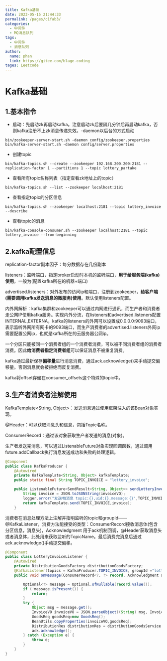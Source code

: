 ```yaml
---
title: Kafka基础
date: 2023-05-15 21:44:33
permalink: /pages/c1fab3/
categories: 
  - 中间件
  - MQ消息队列
tags: 
  - 中间件
  - 消息队列
author: 
  name: phan
  link: https://gitee.com/blage-coding
tages: Leetcode
---
```

# Kafka基础

## 1.基本指令

- 启动：先启动zk再启动kafka。注意启动zk后要隔几分钟后再启动kafka，否则kafka注册不上zk消息传递失效。-daemon以后台的方式启动

```
bin/zookeeper-server-start.sh -daemon config/zookeeper.properties
bin/kafka-server-start.sh -daemon config/server.properties
```

- 创建topic

```
bin/kafka-topics.sh --create --zookeeper 192.168.200.200:2181 --replication-factor 1 --partitions 1 --topic lottery_partake
```

- 查看所有topic名称列表（指定查看zk地址上的topic）

```
bin/kafka-topics.sh --list --zookeeper localhost:2181
```

- 查看指定topic的分区信息

```
bin/kafka-topics.sh --zookeeper localhost:2181 --topic lottery_invoice --describe
```

- 查看topic的消息

```
bin/kafka-console-consumer.sh --zookeeper localhost:2181 --topic lottery_invoice --from-beginning
```


## 2.kafka配置信息

replication-factor副本因子：每分数据存在几份副本

listeners：监听端口，指定broker启动时本机的监听端口，**用于给服务端(kafka)使用**，一般为(配置kafka所在的机器+端口)

advertised.listeners：对外发布的访问ip和端口，注册到zookeeper，**给客户端(需要调用kafka发送消息的微服务)使用**。默认使用listeners配置。

内外网解析：kafka集群和zookeeper可以通过内网进行通讯，而生产者和消费者走公网IP使用kafka服务。实现内外分流，在listeners和advertised.listeners配置INTERNAL,EXTERNA，kafka的listeners的外网可以设置成0.0.0.0:9093端口，表示监听外网所有网卡的9093端口，而生产消费者的advertised.listeners外网ip需要配置公网ip，也就是kafka所在的云服务器公网ip。

一个分区只能被同一个消费者组的一个消费者消费，可以被不同消费者组的消费者消费。因此**给消费者指定消费者组**可以保证消息不被重复消费。

kafka通过最新保存**偏移量**进行消息消费，通过ack.acknowledge()来手动提交偏移量。否则消息就会被拒绝而反复消费。

kafka将offset存储在consumer_offsets这个特殊的topic中。

## 3.生产者消费者注解使用

KafkaTemplate<String, Object>：发送消息通过使用框架注入的该Bean对象实现。 

@Header：可以获取消息头和信息，包括Topic名称。 

ConsumerRecord：通过该对象获取生产者发送的消息(对象)。 

生产者发送完消息，可以通过ListenableFuture对象实现回调函数，通过调用future.addCallback执行消息发送成功和失败的处理逻辑。

```java
@Component
public class KafkaProducer {
    @Autowired
    private KafkaTemplate<String, Object> kafkaTemplate;
    public static final String TOPIC_INVOICE = "lottery_invoice";

    public ListenableFuture<SendResult<String, Object>> sendLotteryInvoice(InvoiceVO invoiceVO) {
        String invoice = JSON.toJSONString(invoiceVO);
        logger.error("发送MQ消息 topic:{},uid:{},message:{}",TOPIC_INVOICE,invoiceVO.getuId(),invoice);
        return kafkaTemplate.send(TOPIC_INVOICE,invoice);
    }
```

消费者在消息处理方法上注解并指明监听的topic和groupId——@KafkaListener，消费方法能接受的类型：ConsumerRecord接收消息体(包含分区信息，消息头)，Acknowledgment 用于ack机制回调，@Header获取消息头或者消息体，此处用来获取监听的TopicName。最后消费完消息后通过ack.acknowledge()手动提交偏移。

```java
@Component
public class LotteryInvoiceListener {
    @Autowired
    private DistributionGoodsFactory distributionGoodsFactory;
    @KafkaListener(topics = KafkaProducer.TOPIC_INVOICE, groupId ="lottery")
    public void onMessage(ConsumerRecord<?, ?> record, Acknowledgment ack, @Header(KafkaHeaders.RECEIVED_TOPIC) String topic) {

        Optional<?> message = Optional.ofNullable(record.value());
        if (!message.isPresent()) {
            return;
        }
        try {
            Object msg = message.get();
            InvoiceVO invoiceVO = JSON.parseObject((String) msg, InvoiceVO.class);
            GoodsReq goodsReq=new GoodsReq();
            BeanUtils.copyProperties(invoiceVO,goodsReq);
            DistributionRes distributionRes = distributionGoodsService.doDistribution(goodsReq);
            ack.acknowledge();
        } catch (Exception e) {
            throw e;
        }
    }
}
```
